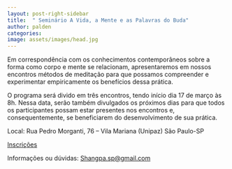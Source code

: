 ```yaml
---
layout: post-right-sidebar
title:  " Seminário A Vida, a Mente e as Palavras do Buda"
author: palden
categories: 
image: assets/images/head.jpg
---
```


Em correspondência com os conhecimentos contemporâneos sobre a forma como corpo e mente se relacionam, apresentaremos em nossos encontros métodos de meditação para que possamos compreender e experimentar empiricamente os benefícios dessa prática.

O programa será divido em três encontros, tendo início dia 17 de março às 8h. Nessa data, serão também divulgados os próximos dias para que todos os participantes possam estar presentes nos encontros e, consequentemente, se beneficiarem do desenvolvimento de sua prática.

Local: Rua Pedro Morganti, 76 – Vila Mariana (Unipaz) São Paulo-SP

<a href="https://docs.google.com/forms/d/e/1FAIpQLScOSFZEQw8ytt3icsuL5whluFMQ04Cs4MDzPgd7kueaU8LJew/viewform">Inscrições</a>

Informações ou dúvidas: Shangpa.sp@gmail.com

